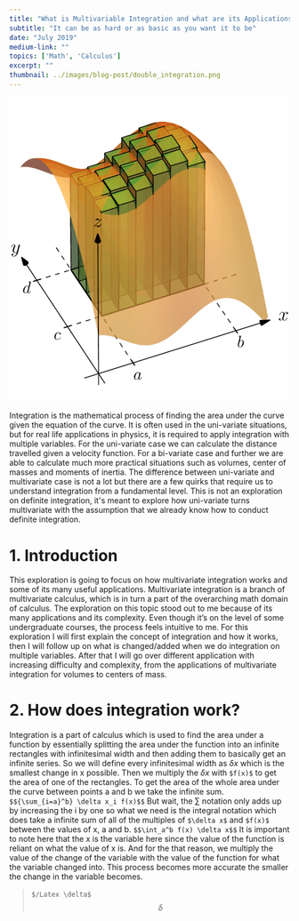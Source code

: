 ```yaml
---
title: "What is Multivariable Integration and what are its Applications?"
subtitle: "It can be as hard or as basic as you want it to be"
date: "July 2019"
medium-link: ""
topics: ['Math', 'Calculus']
excerpt: ""
thumbnail: ../images/blog-post/double_integration.png
---
```

![An Example of Multivariable Integration](../images/blog-post/double_integration.png)

Integration is the mathematical process of finding the area under the curve given the equation of the curve. It is often used in the uni-variate situations, but for real life applications in physics, it is required to apply integration with multiple variables. For the uni-variate case we can calculate the distance travelled given a velocity function. For a bi-variate case and further we are able to calculate much more practical situations such as volumes, center of masses and moments of inertia. The difference between uni-variate and multivariate case is not a lot but there are a few quirks that require us to understand integration from a fundamental level. This is not an exploration on definite integration, it's meant to explore how uni-variate turns multivariate with the assumption that we already know how to conduct definite integration.


# 1. Introduction
This exploration is going to focus on how multivariate integration works and some of its many useful applications. Multivariate integration is a branch of multivariate calculus, which is in turn a part of the overarching math domain of calculus. The exploration on this topic stood out to me because of its many applications and its complexity. Even though it’s on the level of some undergraduate courses, the process feels intuitive to me.
For this exploration I will first explain the concept of integration and how it works, then I will follow up on what is changed/added when we do integration on multiple variables. After that I will go over different application with increasing difficulty and complexity, from the applications of multivariate integration for volumes to centers of mass.
# 2. How does integration work?
Integration is a part of calculus which is used to find the area under a function by essentially splitting the area under the function into an infinite rectangles with infinitesimal width and then adding them to basically get an infinite series. So we will define every infinitesimal width as $\delta x$ which is the smallest change in x possible. Then we multiply the $\delta x$ with `$f(x)$` to get the area of one of the rectangles. To get the area of the whole area under the curve between points a and b we take the infinite sum.
`$${\sum_{i=a}^b} \delta x_i f(x)$$`
But wait, the $\sum$ notation only adds up by increasing the i by one so what we need is the integral notation which does take a infinite sum of all of the multiples of `$\delta x$` and `$f(x)$` between the values of x, a and b.
`$$\int_a^b f(x) \delta x$$`
It is important to note here that the x is the variable here since the value of the function is reliant on what the value of x is. And for the that reason, we multiply the value of the change of the variable with the value of the function for what the variable changed into. This process becomes more accurate the smaller the change in the variable becomes.
> `$/Latex \delta$`
> $$\delta$$